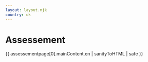 ```yaml
---
layout: layout.njk
country: uk
---
```


# Assessement
{{ assessementpage[0].mainContent.en | sanityToHTML | safe }}

